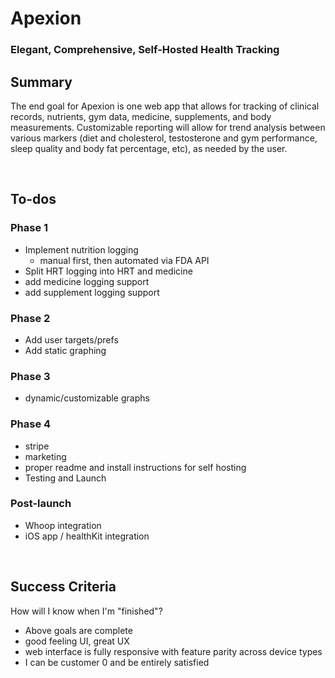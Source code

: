 # Apexion
### Elegant, Comprehensive, Self-Hosted Health Tracking

## Summary
The end goal for Apexion is one web app that allows for tracking of clinical records, nutrients, gym data, medicine, supplements, and body measurements. Customizable reporting will allow for trend analysis between various markers (diet and cholesterol, testosterone and gym performance, sleep quality and body fat percentage, etc), as needed by the user. 

<br>

## To-dos
### Phase 1
- Implement nutrition logging
    - manual first, then automated via FDA API
- Split HRT logging into HRT and medicine
- add medicine logging support
- add supplement logging support

### Phase 2
- Add user targets/prefs
- Add static graphing

### Phase 3
- dynamic/customizable graphs

### Phase 4
- stripe
- marketing
- proper readme and install instructions for self hosting
- Testing and Launch

### Post-launch
- Whoop integration
- iOS app / healthKit integration

<br>

## Success Criteria
How will I know when I'm "finished"?

- Above goals are complete
- good feeling UI, great UX
- web interface is fully responsive with feature parity across device types
- I can be customer 0 and be entirely satisfied

